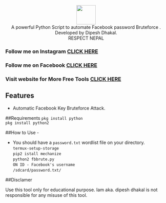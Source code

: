 <p align="center">
<img src="https://avatars2.githubusercontent.com/u/64917313?s=120&v=4" height="60"><br>
A powerful Python Script to automate Facebook password Bruteforce . Developed by Dipesh Dhakal.</br>
              RESPECT NEPAL
</p>

### Follow me on Instagram [CLICK HERE](https://instagram.com/dipesh.dhakal.2005)
### Follow me on Facebook [CLICK HERE](https://facebook.com/dip.dhakal.2005)
### Visit website for More Free Tools [CLICK HERE](https://dipeshdhakal.com.np)

## Features
- Automatic Facebook Key Bruteforce Attack.


##Requirements
`pkg install python` </br>
`pkg install python2` </br>


##How to Use - 
- You should have a `password.txt` wordlist file on your directory. </br>
`termux-setup-storage` </br>
`pip2 istall mechanize` </br>
`python2 fbbrute.py` </br>
`ON ID - Facebook's username` </br>
`/sdcard/password.txt/` </br>


##Disclamer

Use this tool only for educational purpose. Iam aka. dipesh dhakal is not responsible for any misuse of this tool.

